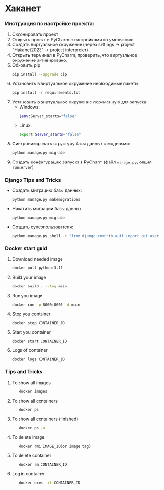 # Хаканет

### Инструкция по настройке проекта:

1. Склонировать проект
2. Открыть проект в PyCharm с наcтройками по умолчанию
3. Создать виртуальное окружение (через settings -> project "Hakanet2023" -> project interpreter)
4. Открыть терминал в PyCharm, проверить, что виртуальное окружение активировано.
5. Обновить pip:
   ```bash
   pip install --upgrade pip
   ```
6. Установить в виртуальное окружение необходимые пакеты:
   ```bash
   pip install -r requirements.txt
   ```
7. Установить в виртуальное окружение переменную для запуска:
   * Windows:
      ```bash
      $env:Server_starts="false"
      ```
   * Linux:
      ```bash
      export Server_starts="false"
      ```
8. Синхронизировать структуру базы данных с моделями:
   ```bash
   python manage.py migrate
   ```
9. Создать конфигурацию запуска в PyCharm (файл `manage.py`, опция `runserver`)

### Django Tips and Tricks

* Создать миграцию базы данных:
   ```bash
   python manage.py makemigrations
   ```
* Накатить миграции базы данных:
   ```bash
   python manage.py migrate
   ```
* Создать суперпользователя:
   ```bash
   python manage.py shell -c "from django.contrib.auth import get_user_model; get_user_model().objects.create_superuser('vasya', '1@abc.net', 'promprog')"
   ```

### Docker start guid

1. Download needed image
   ```bash
   docker pull python:3.10
   ```
2. Build your image
   ```bash
   docker build . --tag main
   ```
3. Run you image
   ```bash
   docker run -p 8000:8000 -d main
   ```
4. Stop you container
   ```bash
   docker stop CONTAINER_ID
   ```
5. Start you container
   ```bash
   docker start CONTAINER_ID
   ```
6. Logs of container
   ```bash
   docker logs CONTAINER_ID
   ```

### Tips and Tricks

1. To show all images
    ```bash
       docker images
    ```
2. To show all containers
    ```bash
       docker ps
    ```
3. To show all containers (finished)
    ```bash
       docker ps -a
    ```
4. To delete image
    ```bash
       docker rmi IMAGE_ID(or image tag)
    ```
5. To delete container
    ```bash
       docker rm CONTAINER_ID
    ```
6. Log in container
    ```bash
       docker exec -it CONTAINER_ID
    ```
